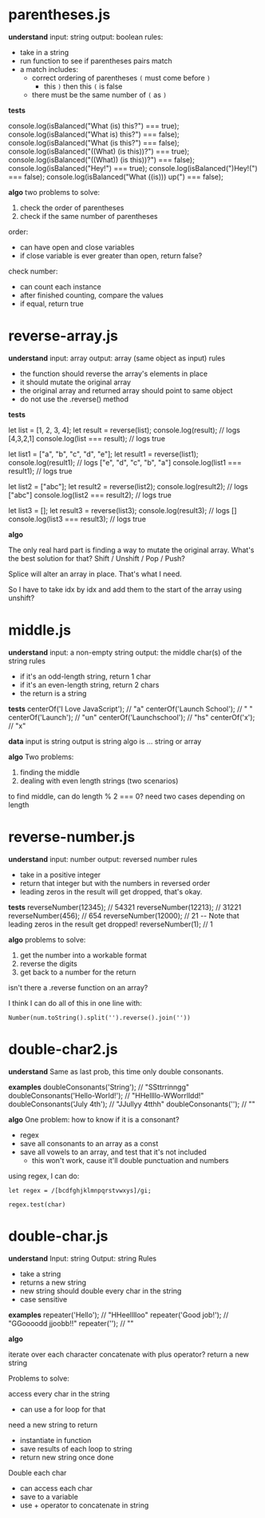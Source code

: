 # parentheses.js

**understand**
input: string
output: boolean
rules:
  * take in a string 
  * run function to see if parentheses pairs match
  * a match includes:
    * correct ordering of parentheses `(` must come before `)`
      * this `)` then this `(` is false
    * there must be the same number of `(` as `)`


**tests**

console.log(isBalanced("What (is) this?") === true);
console.log(isBalanced("What is) this?") === false);
console.log(isBalanced("What (is this?") === false);
console.log(isBalanced("((What) (is this))?") === true);
console.log(isBalanced("((What)) (is this))?") === false);
console.log(isBalanced("Hey!") === true);
console.log(isBalanced(")Hey!(") === false);
console.log(isBalanced("What ((is))) up(") === false);

**algo**
two problems to solve:

1. check the order of parentheses
2. check if the same number of parentheses

order:
  * can have open and close variables
  * if close variable is ever greater than open, return false?

check number:
  * can count each instance
  * after finished counting, compare the values
  * if equal, return true



# reverse-array.js

**understand**
input: array
output: array (same object as input)
rules
  * the function should reverse the array's elements in place
  * it should mutate the original array
  * the original array and returned array should point to same object
  * do not use the .reverse() method

**tests**

let list = [1, 2, 3, 4];
let result = reverse(list);
console.log(result); // logs [4,3,2,1]
console.log(list === result); // logs true

let list1 = ["a", "b", "c", "d", "e"];
let result1 = reverse(list1);
console.log(result1); // logs  ["e", "d", "c", "b", "a"]
console.log(list1 === result1); // logs true

let list2 = ["abc"];
let result2 = reverse(list2);
console.log(result2); // logs  ["abc"]
console.log(list2 === result2); // logs true

let list3 = [];
let result3 = reverse(list3);
console.log(result3); // logs []
console.log(list3 === result3); // logs true

**algo**

The only real hard part is finding a way to mutate the original array.
What's the best solution for that? Shift / Unshift / Pop / Push?

Splice will alter an array in place. That's what I need.

So I have to take idx by idx and add them to the start of the array using unshift?






# middle.js

**understand**
input: a non-empty string
output: the middle char(s) of the string
rules
  * if it's an odd-length string, return 1 char
  * if it's an even-length string, return 2 chars
  * the return is a string

**tests**
centerOf('I Love JavaScript'); // "a"
centerOf('Launch School');     // " "
centerOf('Launch');            // "un"
centerOf('Launchschool');      // "hs"
centerOf('x');                 // "x"

**data**
input is string
output is string
algo is … string or array

**algo**
Two problems:

1. finding the middle
2. dealing with even length strings (two scenarios)

to find middle, can do length % 2 === 0?
need two cases depending on length





# reverse-number.js

**understand**
input: number
output: reversed number
rules
  * take in a positive integer
  * return that integer but with the numbers in reversed order
  * leading zeros in the result will get dropped, that's okay.

**tests**
reverseNumber(12345);    // 54321
reverseNumber(12213);    // 31221
reverseNumber(456);      // 654
reverseNumber(12000);    // 21 -- Note that leading zeros in the result get dropped!
reverseNumber(1);        // 1

**algo**
problems to solve:

1. get the number into a workable format
2. reverse the digits
3. get back to a number for the return

isn't there a .reverse function on an array?

I think I can do all of this in one line with:

`Number(num.toString().split('').reverse().join(''))`




# double-char2.js
**understand**
Same as last prob, this time only double consonants.

**examples**
doubleConsonants('String');          // "SSttrrinngg"
doubleConsonants('Hello-World!');    // "HHellllo-WWorrlldd!"
doubleConsonants('July 4th');        // "JJullyy 4tthh"
doubleConsonants('');                // ""

**algo**
One problem: how to know if it is a consonant?
  * regex
  * save all consonants to an array as a const
  * save all vowels to an array, and test that it's not included
    * this won't work, cause it'll double punctuation and numbers

using regex, I can do:
```
let regex = /[bcdfghjklmnpqrstvwxys]/gi;

regex.test(char)

```



# double-char.js

**understand**
Input: string
Output: string
Rules
  * take a string
  * returns a new string
  * new string should double every char in the string
  * case sensitive

**examples**
repeater('Hello');        // "HHeelllloo"
repeater('Good job!');    // "GGoooodd  jjoobb!!"
repeater('');             // ""

**algo**

iterate over each character
concatenate with plus operator?
return a new string

Problems to solve:

access every char in the string
  * can use a for loop for that

need a new string to return
  * instantiate in function
  * save results of each loop to string
  * return new string once done

Double each char
  * can access each char
  * save to a variable
  * use + operator to concatenate in string
